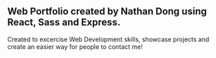 Web Portfolio created by Nathan Dong using React, Sass and Express.
-
Created to excercise Web Development skills, showcase projects and create an easier way for people to contact me!
